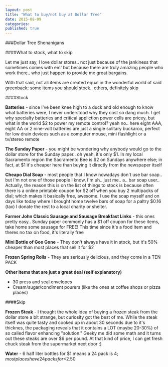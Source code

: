 ```yaml
---
layout: post
title: "What to buy/not buy at Dollar Tree"
date: 2015-08-09
categories: 
published: true
---
```


###Dollar Tree Shenanigans

####What to stock, what to skip

Let me just say, I love dollar stores.. not just because of the jankiness that sometimes comes with em' but because there are truly amazing people who work there.. who just happen to provide me great bargains.

With that said, not all items are created equal in the wonderful world of said greenback; some items you should stock.. others, definitely skip

####Stock

**Batteries** - since I've been knee high to a duck and old enough to know what batteries were, I never understood why they cost so dang much.  I get why specialty batteries and critical appliction power cells are pricey, but what in the world $2 to power my remote control? yeah no.. here eight AAA, eight AA or 2 nine-volt batteries are just a single solitary buckaroo, perfect for low drain devices such as a computer mouse, mini flashlight or a tv/stereo remote

**The Sunday Paper** - you might be wondering why anybody would go to the dollar store for the Sunday paper.. oh yeah, it's only $1.  In my local Sacramento region the Sacramento Bee is $2 on Sundays anywhere else; in fact, at $1 it's cheaper here than buying it directly from the newspaper itself

**Cheapo Dial Soap** - most people that I know nowadays don't use bar soap.. but I'm not one of those people I know, I'm uh.. just me.. a.. bar soap user.. Actually, the reason this is on the list of things to stock is because often there is a online printable coupon for $2 off when you buy 2 multipacks of dial; which makes it basically free, awesome.  I use the soap myself and on days like today where I brought home twelve bars of soap for a paltry $0.16 (tax) I donate the rest to a local charity or shelter.

**Farmer John Classic Sausage and Sausage Breakfast Links** - this ones pretty easy.. Sunday paper commonly has a $1 off coupon for these items, take home some sausage for FREE!  This time since it's a food item and theres no tax on food, it's literally free

**Mini Bottle of Goo Gone** - They don't always have it in stock, but it's 50% cheaper than most places that sell it for $2

**Frozen Spring Rolls** - They are seriously delicious, and they come in a TEN PACK

**Other items that are just a great deal (self explanatory)**
* 30 press and seal envelopes
* Cream/sugar/condiment pourers (like the ones at coffee shops or pizza places)


####Skip

**Frozen Steak** - I thought the whole idea of buying a frozen steak from the dollar store a bit strange, but curiosity got the best of me.  While the steak itself was quite tasty and cooked up in about 30 seconds due to it's thicknes, the packaging reveals that it contains a LOT (maybe 20-30%) of so called flavor enhancing "solution."  Geeky me did some math and it turns out these steaks are over $6 per pound.  At that kind of price, I can get fresh chuck steak from the supermarket next door :)

**Water** - 6 half liter bottles for $1 means a 24 pack is $4; most places have 24 packs for <$2.50







